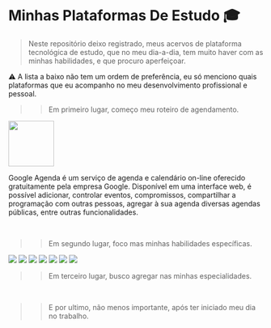 # Minhas Plataformas De Estudo :mortar_board:

> Neste repositório deixo registrado, meus acervos de plataforma tecnológica de estudo, que no meu dia-a-dia, tem muito haver com as minhas habilidades, e que procuro aperfeiçoar.

:warning: A lista a baixo não tem um ordem de preferência, eu só menciono quais plataformas que eu acompanho no meu desenvolvimento profissional e pessoal.

>> Em primeiro lugar, começo meu roteiro de agendamento.

<img height="90" src=https://beebom.com/wp-content/uploads/2020/10/New-Ggl-Calendar-icon-website.jpg />
<p>Google Agenda é um serviço de agenda e calendário on-line oferecido gratuitamente pela empresa Google. Disponível em uma interface web, é possível adicionar, controlar eventos, compromissos, compartilhar a programação com outras pessoas, agregar à sua agenda diversas agendas públicas, entre outras funcionalidades. 

![]()
![]()
![]()
![]()
![]()

>> Em segundo lugar, foco mas minhas habilidades específicas. 

![](https://balta.io/)
![](https://www.luisdev.com.br/)
![](http://www.macoratti.net/Default.aspx)
![](https://csharp.net-tutorials.com/)
![](https://www.learndapper.com/)
![](https://www.c-sharpcorner.com/)
![](https://desenvolvedor.io/)
![]()
![]()
![]()
![]()
![]()
![]()


>> Em terceiro lugar, busco agregar nas minhas especialidades.

![]()
![]()
![]()
![]()
![]()
![]()
![]()

>> E por ultimo, não menos importante, após ter iniciado meu dia no trabalho.

![]()
![]()
![]()
![]()
![]()
![]()
![]()
